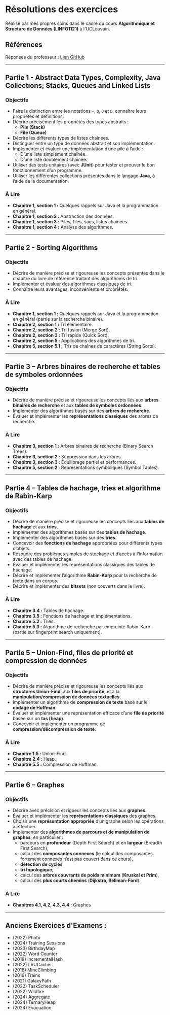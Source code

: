 # Résolutions des exercices

Réalisé par mes propres soins dans le cadre du cours **Algorithmique et Structure de Données (LINFO1121)** à l'UCLouvain.

## Références

Réponses du professeur : [Lien GitHub](https://github.com/pschaus/algorithms_exercises/tree/main/src/main/java)

---

## Partie 1 - Abstract Data Types, Complexity, Java Collections; Stacks, Queues and Linked Lists

### Objectifs

- Faire la distinction entre les notations `∼`, `O`, `Θ` et `Ω`, connaître leurs propriétés et définitions.
- Décrire précisément les propriétés des types abstraits :
  - **Pile (Stack)**
  - **File (Queue)**
- Décrire les différents types de listes chaînées.
- Distinguer entre un type de données abstrait et son implémentation.
- Implémenter et évaluer une implémentation d’une pile à l’aide :
  - D’une liste simplement chaînée.
  - D’une liste doublement chaînée.
- Utiliser des tests unitaires (avec **JUnit**) pour tester et prouver le bon fonctionnement d’un programme.
- Utiliser les différentes collections présentes dans le langage **Java**, à l’aide de la documentation.

### À Lire 

- **Chapitre 1, section 1 :** Quelques rappels sur Java et la programmation en général.
- **Chapitre 1, section 2 :** Abstraction des données.
- **Chapitre 1, section 3 :** Piles, files, sacs, listes chaînées.
- **Chapitre 1, section 4 :** Analyse des algorithmes.

---

## Partie 2 - Sorting Algorithms

### Objectifs

- Décrire de manière précise et rigoureuse les concepts présentés dans le chapitre du livre de référence traitant des algorithmes de tri.
- Implémenter et évaluer des algorithmes classiques de tri.
- Connaître leurs avantages, inconvénients et propriétés.

### À Lire

- **Chapitre 1, section 1 :** Quelques rappels sur Java et la programmation en général (partie sur la recherche binaire).
- **Chapitre 2, section 1 :** Tri élémentaire.
- **Chapitre 2, section 2 :** Tri fusion (Merge Sort).
- **Chapitre 2, section 3 :** Tri rapide (Quick Sort).
- **Chapitre 2, section 5 :** Applications des algorithmes de tri.
- **Chapitre 5, section 5.1 :** Tris de chaînes de caractères (String Sorts).

---

## Partie 3 – Arbres binaires de recherche et tables de symboles ordonnées

### Objectifs

- Décrire de manière précise et rigoureuse les concepts liés aux **arbres binaires de recherche** et aux **tables de symboles ordonnées**.
- Implémenter des algorithmes basés sur des **arbres de recherche**.
- Évaluer et implémenter les **représentations classiques** des arbres de recherche.

### À Lire

- **Chapitre 3, section 1 :** Arbres binaires de recherche (Binary Search Trees).
- **Chapitre 3, section 2 :** Suppression dans les arbres.
- **Chapitre 3, section 3 :** Équilibrage partiel et performances.
- **Chapitre 5, section 2 :** Représentations symboliques (Symbol Tables).

---

## Partie 4 – Tables de hachage, tries et algorithme de Rabin-Karp

### Objectifs

- Décrire de manière précise et rigoureuse les concepts liés aux **tables de hachage** et aux **tries**.
- Implémenter des algorithmes basés sur des **tables de hachage**.
- Implémenter des algorithmes basés sur des **tries**.
- Concevoir des **fonctions de hachage** appropriées pour différents types d’objets.
- Résoudre des problèmes simples de stockage et d’accès à l’information avec des tables de hachage.
- Évaluer et implémenter les représentations classiques des tables de hachage.
- Décrire et implémenter l’algorithme **Rabin-Karp** pour la recherche de texte dans un corpus.
- Décrire et implémenter des **bitsets** (non couverts dans le livre).

### À Lire

- **Chapitre 3.4 :** Tables de hachage.
- **Chapitre 3.5 :** Fonctions de hachage et implémentations.
- **Chapitre 5.2 :** Tries.
- **Chapitre 5.3 :** Algorithme de recherche par empreinte Rabin-Karp (partie sur fingerprint search uniquement).

---

## Partie 5 – Union-Find, files de priorité et compression de données

### Objectifs

- Décrire de manière précise et rigoureuse les concepts liés aux **structures Union-Find**, aux **files de priorité**, et à la **manipulation/compression de données textuelles**.
- Implémenter un algorithme de **compression de texte** basé sur le **codage de Huffman**.
- Évaluer et implémenter une représentation efficace d’une **file de priorité** basée sur un **tas (heap)**.
- Concevoir et implémenter un programme de **compression/décompression de texte**.

### À Lire

- **Chapitre 1.5 :** Union-Find.
- **Chapitre 2.4 :** Heap.
- **Chapitre 5.5 :** Compression de Huffman.

---

## Partie 6 – Graphes

### Objectifs

- Décrire avec précision et rigueur les concepts liés aux **graphes**.
- Évaluer et implémenter les **représentations classiques** des graphes.
- Choisir une **représentation appropriée** d’un graphe selon les opérations à effectuer.
- Implémenter des **algorithmes de parcours et de manipulation de graphes**, en particulier :
  - parcours en **profondeur** (Depth First Search) et en **largeur** (Breadth First Search),
  - calcul des **composantes connexes** (le calcul des composantes fortement connexes n’est pas couvert dans ce cours),
  - **détection de cycles**,
  - **tri topologique**,
  - calcul des **arbres couvrants de poids minimum** (**Kruskal et Prim**),
  - calcul des **plus courts chemins** (**Dijkstra, Bellman-Ford**).

### À Lire

- **Chapitres 4.1, 4.2, 4.3, 4.4** : Graphes

---

## Anciens Exercices d'Examens : 

- (2022) Photo
- (2024) Training Sessions
- (2023) BirthdayMap
- (2022) Word Counter
- (2018) IncrementalHash
- (2022) LRUCache
- (2018) MineClimbing
- (2019) Trains
- (2021) GalaxyPath
- (2022) TaskScheduler
- (2022) Wildfire
- (2024) Aggregate
- (2024) TernaryHeap
- (2024) Evacuation